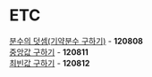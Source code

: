 # ETC

[분수의 덧셈(기약분수 구하기)](https://github.com/wayandway/algorithms-javascript/blob/main/programmers/etc/120808.js) - **120808** <br>
[중앙값 구하기](https://github.com/wayandway/algorithms-javascript/blob/main/programmers/etc/120811.js) - **120811** <br>
[최빈값 구하기](https://github.com/wayandway/algorithms-javascript/blob/main/programmers/etc/120812.js) - **120812** <br>


